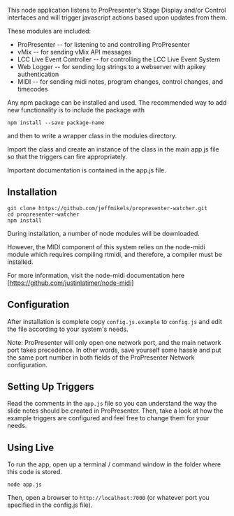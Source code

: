 This node application listens to ProPresenter's Stage Display and/or Control interfaces
and will trigger javascript actions based upon updates from them.

These modules are included:

-   ProPresenter -- for listening to and controlling ProPresenter
-   vMix -- for sending vMix API messages
-   LCC Live Event Controller -- for controlling the LCC Live Event System
-   Web Logger -- for sending log strings to a webserver with apikey authentication
-   MIDI -- for sending midi notes, program changes, control changes, and timecodes

Any npm package can be installed and used.
The recommended way to add new functionality is to include the package with

`npm install --save package-name`

and then to write a wrapper class in the modules directory.

Import the class and create an instance of the class in the main app.js file so that the triggers can fire appropriately.

Important documentation is contained in the app.js file.

## Installation

```
git clone https://github.com/jeffmikels/propresenter-watcher.git
cd propresenter-watcher
npm install
```

During installation, a number of node modules will be downloaded.

However, the MIDI component of this system relies on the node-midi module which requires compiling rtmidi, and therefore, a compiler must be installed.

For more information, visit the node-midi documentation here [https://github.com/justinlatimer/node-midi]

## Configuration

After installation is complete copy `config.js.example` to `config.js` and edit the file according to your system's needs.

Note: ProPresenter will only open one network port, and the main network port takes precedence. In other words, save yourself some hassle and put the same port number in both fields of the ProPresenter Network configuration.

## Setting Up Triggers

Read the comments in the `app.js` file so you can understand the way the slide notes should be created in ProPresenter. Then, take a look at how the example triggers are configured and feel free to change them for your needs.

## Using Live

To run the app, open up a terminal / command window in the folder where this code is stored.

```
node app.js
```

Then, open a browser to `http://localhost:7000` (or whatever port you specified in the config.js file).
